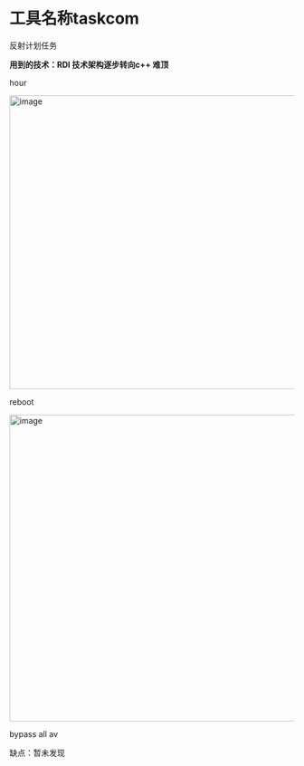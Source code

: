 # 工具名称taskcom
反射计划任务


**用到的技术：RDI    技术架构逐步转向c++ 难顶**


hour


<img width="519" alt="image" src="https://github.com/Justice-Wayne/taskcom/assets/88639842/5ee10103-801f-41c5-a9e9-fadb94af7956">


reboot

<img width="542" alt="image" src="https://github.com/Justice-Wayne/taskcom/assets/88639842/ad548d4a-e620-4ba9-98fb-5080f915178c">








bypass all av

缺点：暂未发现






